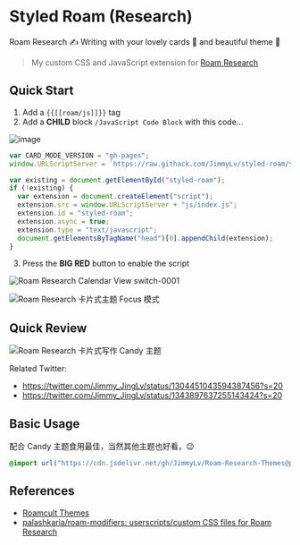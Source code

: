 # Styled Roam (Research)

Roam Research ✍️ Writing with your lovely cards 🧩 and beautiful theme 🎨

> My custom CSS and JavaScript extension for [Roam Research](https://roamresearch.com)

## Quick Start

1. Add a `{{[[roam/js]]}}` tag
2. Add a **CHILD** block `/JavaScript Code Block` with this code...

![image](https://user-images.githubusercontent.com/4997466/113826270-8965f500-97b4-11eb-983f-26e693f28e8b.png)


```js
var CARD_MODE_VERSION = "gh-pages";
window.URLScriptServer = `https://raw.githack.com/JimmyLv/styled-roam/${CARD_MODE_VERSION}/`;

var existing = document.getElementById("styled-roam");
if (!existing) {
  var extension = document.createElement("script");
  extension.src = window.URLScriptServer + "js/index.js";
  extension.id = "styled-roam";
  extension.async = true;
  extension.type = "text/javascript";
  document.getElementsByTagName("head")[0].appendChild(extension);
}
```

3. Press the **BIG RED** button to enable the script

![Roam Research Calendar View switch-0001](https://raw.staticdn.net/JimmyLv/images/master/2021/Roam%20Research%20switch-0001.jpg)

![Roam Research 卡片式主题 Focus 模式](https://raw.staticdn.net/JimmyLv/images/master/2020/Roam%20Research%20%E5%8D%A1%E7%89%87%E5%BC%8F%E4%B8%BB%E9%A2%98%20Focus%20%E6%A8%A1%E5%BC%8F.jpg)

## Quick Review

![Roam Research 卡片式写作 Candy 主题](https://cdn.jsdelivr.net/gh/jimmylv/images@master/2020/09/Roam%20Research%20%E5%8D%A1%E7%89%87%E5%BC%8F%E5%86%99%E4%BD%9C%20Candy%20%E4%B8%BB%E9%A2%98.jpg)

Related Twitter:

- https://twitter.com/Jimmy_JingLv/status/1304451043594387456?s=20
- https://twitter.com/Jimmy_JingLv/status/1343897637255143424?s=20

## Basic Usage

配合 Candy 主题食用最佳，当然其他主题也好看，😉

```css
@import url("https://cdn.jsdelivr.net/gh/JimmyLv/Roam-Research-Themes@patch-1/Candy.css");
```

## References

- [Roamcult Themes](https://roamresearch.com/#/app/help/page/fJRcVITNY)
- [palashkaria/roam-modifiers: userscripts/custom CSS files for Roam Research](https://github.com/palashkaria/roam-modifiers)
